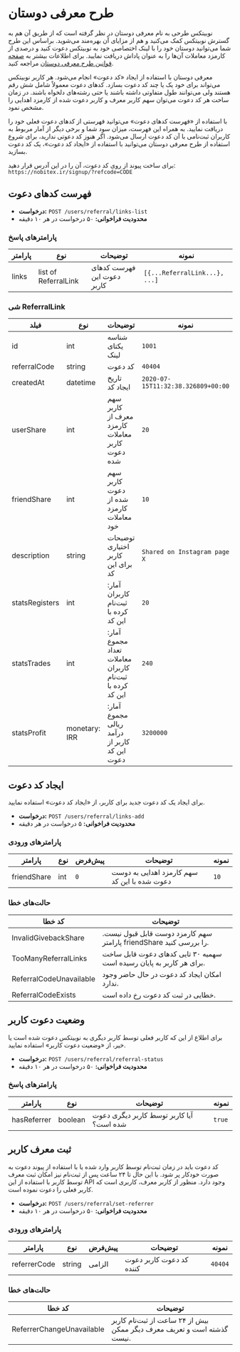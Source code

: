 # طرح معرفی دوستان

نوبیتکس طرحی به نام معرفی دوستان در نظر گرفته است که از طریق آن هم به گسترش نوبیتکس کمک می‌کنید و هم از مزایای آن بهره‌مند می‌شوید. براساس این طرح شما می‌توانید دوستان خود را با لینک اختصاصی خود به نوبیتکس دعوت کنید و درصدی از کارمزد معاملات آن‌ها را به عنوان پاداش دریافت نمایید. برای اطلاعات بیشتر به [صفحه قوانین طرح معرفی دوستان](https://nobitex.ir/policies/referral/) مراجعه کنید.

معرفی دوستان با استفاده از ایجاد «کد دعوت» انجام می‌شود. هر کاربر نوبیتکس می‌تواند برای خود یک یا چند کد دعوت بسازد. کدهای دعوت معمولاً شامل شش رقم هستند ولی می‌توانند طول متفاوتی داشته باشند یا حتی رشته‌های دلخواه باشند. در زمان ساخت هر کد دعوت می‌توان سهم کاربر معرف و کاربر دعوت شده از کارمزد اهدایی را مشخص نمود.

با استفاده از «فهرست کدهای دعوت» می‌توانید فهرستی از کدهای دعوت فعلی خود را دریافت نمایید. به همراه این فهرست، میزان سود شما و برخی دیگر از آمار مربوط به کاربران ثبت‌نامی با آن کد دعوت ارسال می‌شود. اگر هنوز کد دعوتی ندارید، برای شروع استفاده از طرح معرفی دوستان می‌توانید با استفاده از «ایجاد کد دعوت»، یک کد دعوت بسازید.

<aside class="notice">
برای ساخت پیوند از روی کد دعوت، آن را در این آدرس قرار دهید: <code>https://nobitex.ir/signup/?refcode=CODE</code>
</aside>


## فهرست کدهای دعوت
* **درخواست:** `POST /users/referral/links-list`
* **محدودیت فراخوانی:** ۵۰ درخواست در هر ۱۰ دقیقه

### پارامترهای پاسخ
پارامتر | نوع | توضیحات | نمونه
---- | ---- | ---- | ----
links | list of ReferralLink | فهرست کدهای دعوت این کاربر | `[{...ReferralLink...}, ...]`

### شی ReferralLink
فیلد | نوع | توضیحات | نمونه
---- | ---- | ---- | ----
id | int | شناسه یکتای لینک | `1001`
referralCode | string | کد دعوت | `40404`
createdAt | datetime | تاریخ ایجاد کد | `2020-07-15T11:32:38.326809+00:00`
userShare | int | سهم کاربر معرف از کارمزد معاملات کاربر دعوت شده | `20`
friendShare | int | سهم کاربر دعوت شده از کارمزد معاملات خود | `10`
description | string | توضیحات اختیاری کاربر برای این کد | `Shared on Instagram page X`
statsRegisters | int | آمار: کاربران ثبت‌نام کرده با این کد | `20`
statsTrades | int | آمار: مجموع تعداد معاملات کاربران ثبت‌نام کرده با این کد | `240`
statsProfit | monetary: IRR | آمار: مجموع ریالی درآمد کاربر از این کد دعوت | `3200000`


## ایجاد کد دعوت
برای ایجاد یک کد دعوت جدید برای کاربر، از «ایجاد کد دعوت» استفاده نمایید.

* **درخواست:** `POST /users/referral/links-add`
* **محدودیت فراخوانی:** ۵ درخواست در هر دقیقه

### پارامترهای ورودی
پارامتر | نوع | پیش‌فرض | توضیحات | نمونه
------- | ---- | --------- | --------- | -----
friendShare | int | `0` | سهم کارمزد اهدایی به دوست دعوت شده با این کد | `10`

### حالت‌های خطا
کد خطا | توضیحات
---- | ----
InvalidGivebackShare | سهم کارمزد دوست قابل قبول نیست. پارامتر friendShare را بررسی کنید.
TooManyReferralLinks |  سهمیه ۳۰ تایی کدهای دعوت قابل ساخت برای هر کاربر به پایان رسیده است.
ReferralCodeUnavailable | امکان ایجاد کد دعوت در حال حاضر وجود ندارد.
ReferralCodeExists | خطایی در ثبت کد دعوت رخ داده است.


## وضعیت دعوت کاربر
برای اطلاع از این که کاربر فعلی توسط کاربر دیگری به نوبیتکس دعوت شده است یا خیر، از «وضعیت دعوت کاربر» استفاده نمایید.

* **درخواست:** `POST /users/referral/referral-status`
* **محدودیت فراخوانی:** ۵۰ درخواست در هر ۱۰ دقیقه

### پارامترهای پاسخ
پارامتر | نوع | توضیحات | نمونه
---- | ---- | ---- | ----
hasReferrer | boolean | آیا کاربر توسط کاربر دیگری دعوت شده است؟ | `true`


## ثبت معرف کاربر
کد دعوت باید در زمان ثبت‌نام توسط کاربر وارد شده یا با استفاده از پیوند دعوت به صورت خودکار پر شود. با این حال تا ۲۴ ساعت
پس از ثبت‌نام نیز امکان ثبت معرف توسط کاربر با استفاده از این API وجود دارد. منظور از کاربر معرف، کاربری است که کاربر فعلی
را دعوت نموده است.

* **درخواست:** `POST /users/referral/set-referrer`
* **محدودیت فراخوانی:** ۵۰ درخواست در هر ۱۰ دقیقه

### پارامترهای ورودی
پارامتر | نوع | پیش‌فرض | توضیحات | نمونه
------- | ---- | --------- | --------- | -----
referrerCode | string | الزامی | کد دعوت کاربر دعوت کننده | `40404`

### حالت‌های خطا
کد خطا | توضیحات
---- | ----
ReferrerChangeUnavailable | بیش از ۲۴ ساعت از ثبت‌نام کاربر گذشته است و تعریف معرف دیگر ممکن نیست.
